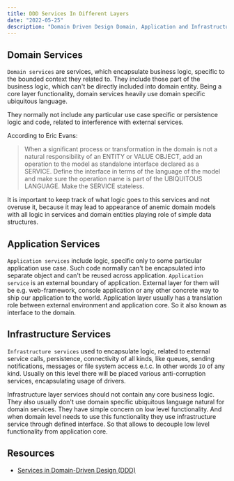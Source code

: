 ```yaml
---
title: DDD Services In Different Layers
date: "2022-05-25"
description: "Domain Driven Design Domain, Application and Infrastructure services"
---
```


## Domain Services

`Domain services` are services, which encapsulate business logic, specific to the bounded context
they related to. They include those part of the business logic, which can't be directly included 
into domain entity.
Being a core layer functionality, domain services heavily use domain specific ubiquitous language.

They normally not include any particular use case specific or persistence logic and code, related to interference with external services.

According to Eric Evans:

> When a significant process or transformation in the domain is not a natural responsibility of an ENTITY or VALUE OBJECT, add an operation to the model as standalone interface declared as a SERVICE. 
> Define the interface in terms of the language of the model and make sure the operation name is part of the UBIQUITOUS LANGUAGE. Make the SERVICE stateless.

It is important to keep track of what logic goes to this services and not overuse it, because
it may lead to appearance of anemic domain models with all logic in services and domain entities
playing role of simple data structures.


## Application Services

`Application services` include logic, specific only to some particular application use case. Such
code normally can't be encapsulated into separate object and can't be reused across application.
`Application service` is an external boundary of application. External layer for them will be e.g.
web-framework, console application or any other concrete way to ship our application to the world.
Application layer usually has a translation role between external environment and application core. So it also known as interface to the domain.

## Infrastructure Services

`Infrastructure services` used to encapsulate logic, related to external service calls, persistence, connectivity of all kinds, like queues, sending notifications, messages or file system access e.t.c. In other words `IO` of any kind.
Usually on this level there will be placed various anti-corruption services, encapsulating usage of drivers. 

Infrastructure layer services should not contain any core business logic. They also usually don't use domain specific ubiquitous language natural for domain services. They have simple concern on low level functionality. And when domain level needs to use this functionality they use infrastructure service through defined interface. So that allows to decouple low level functionality from application core.



## Resources

- [Services in Domain-Driven Design (DDD)](http://gorodinski.com/blog/2012/04/14/services-in-domain-driven-design-ddd/)